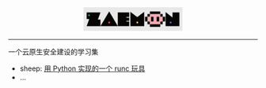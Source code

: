 <div align=center><img src="https://github.com/Macr0phag3/zaemon/raw/master/pics/logo.png" width="200" /></div>

-----------

一个云原生安全建设的学习集

- sheep: [用 Python 实现的一个 runc 玩具](https://mp.weixin.qq.com/s/B_dHCDdMFe2_hucKMTLhKA)
- ...
